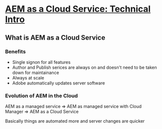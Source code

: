 # [AEM as a Cloud Service: Technical Intro](https://solutionpartners.adobe.com/training/learning_program/learningProgram51029.html)

## What is AEM as a Cloud Service

### Benefits

-   Single signon for all features
-   Author and Publish serices are always on and doesn't need to be taken down for maintainance
-   Always at scale
-   Adobe automatically updates server software

### Evolution of AEM in the Cloud

AEM as a managed service => AEM as managed service with Cloud Manager => AEM as a Cloud Service

Basically things are automated more and server changes are quicker
